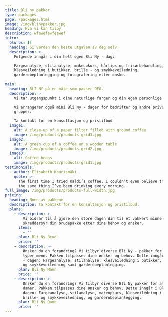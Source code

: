 ```yaml
---
title: Bli ny pakker
type: packages
page: /packages.html
image: /img/blinypakker.jpg
heading: Hva vi kan tilby
description: wfawefawfeawef
intro:
  blurbs: []
  heading: Gi verden den beste utgaven av deg selv!
  description: >-
    Følgende inngår i din helt egen Bli Ny - dag:

    Fargeanalyse, stilanalyse, makeupkurs, hårtips og frisørbehandling,
    klesveiledning i butikker, brille - og smykkeveiledning,
    garderobeplanlegging og fotografering etter ønske.
     
main:
  heading: BLI NY på en måte som passer DEG.
  description: >
    Vi tar utgangspunkt i dine naturlige farger og din egen personlige stil.

    Vi arrangerer også mini Bli Ny - dager for bedrifter og andre private
    grupper.

    Ta kontakt for en konsultasjon og pristilbud
  image1:
    alt: A close-up of a paper filter filled with ground coffee
    image: /img/products/products-grid3.jpg
  image2:
    alt: A green cup of a coffee on a wooden table
    image: /img/products/products-grid2.jpg
  image3:
    alt: Coffee beans
    image: /img/products/products-grid1.jpg
testimonials:
  - author: Elisabeth Kaurismäki
    quote: >-
      The first time I tried Kaldi’s coffee, I couldn’t even believe that was
      the same thing I’ve been drinking every morning.
full_image: /img/products/products-full-width.jpg
pricing:
  heading: Noen av pakkene
  description: Ta kontakt for en konsultasjon og pristilbud.
  plans:
    - description: >-
        Vi bidrar til å gjøre den store dagen din til et vakkert minne og
        skreddersyr din brudepakke etter dine behov og ønsker. 
      items:
        - ''
      plan: Bli Ny Brud
      price: ''
    - description: >-
        Ønsker du en forandring? Vi tilbyr diverse Bli Ny - pakker for alle
        typer menn. Pakken tilpasses dine ønsker og behov. Dette inngår i Bli Ny
        - dagen: Fargeanalyse, stilanalyse, klesveiledning i butikker, brille -
        og smykkeveiledning samt garderobeplanlegging.
      plan: Bli Ny Mann
      price: ''
    - description: >-
        Ønsker du en forandring? Vi tilbyr diverse Bli Ny pakker for alle typer
        damer. Pakken tilpasses dine ønsker og behov. Dette inngår i Bli Ny -
        dagen: Fargeanalyse, stilanalyse, makeupkurs, klesveiledning i butikker,
        brille- og smykkeveiledning, og garderobeplanlegging.
      plan: Bli Ny Dame
      price: ''
---
```












